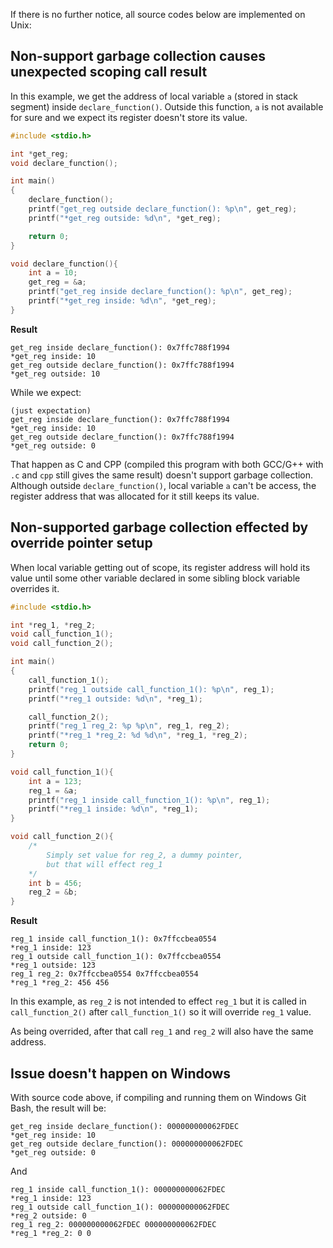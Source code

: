 If there is no further notice, all source codes below are implemented on Unix:

## Non-support garbage collection causes unexpected scoping call result

In this example, we get the address of local variable ``a`` (stored in stack segment) inside ``declare_function()``. Outside this function, ``a`` is not available for sure and we expect its register doesn't store its value.

```c
#include <stdio.h>

int *get_reg;
void declare_function();

int main() 
{ 
	declare_function();
  	printf("get_reg outside declare_function(): %p\n", get_reg);
	printf("*get_reg outside: %d\n", *get_reg);

	return 0; 
} 

void declare_function(){
	int a = 10;
	get_reg = &a;
	printf("get_reg inside declare_function(): %p\n", get_reg);
	printf("*get_reg inside: %d\n", *get_reg);
}
```

**Result**

```
get_reg inside declare_function(): 0x7ffc788f1994
*get_reg inside: 10
get_reg outside declare_function(): 0x7ffc788f1994
*get_reg outside: 10
```

While we expect:

```
(just expectation)
get_reg inside declare_function(): 0x7ffc788f1994
*get_reg inside: 10
get_reg outside declare_function(): 0x7ffc788f1994
*get_reg outside: 0
```

That happen as C and CPP (compiled this program with both GCC/G++ with ``.c`` and ``cpp`` still gives the same result) doesn't support garbage collection. Although outside ``declare_function()``, local variable ``a`` can't be access, the register address that was allocated for it still keeps its value.

## Non-supported garbage collection effected by override pointer setup

When local variable getting out of scope, its register address will hold its value until some other variable declared in some sibling block variable overrides it.

```c
#include <stdio.h>

int *reg_1, *reg_2;
void call_function_1();
void call_function_2();

int main() 
{ 
	call_function_1();
  	printf("reg_1 outside call_function_1(): %p\n", reg_1);
	printf("*reg_1 outside: %d\n", *reg_1);

	call_function_2();
	printf("reg_1 reg_2: %p %p\n", reg_1, reg_2);
	printf("*reg_1 *reg_2: %d %d\n", *reg_1, *reg_2);
	return 0; 
} 

void call_function_1(){
	int a = 123;
	reg_1 = &a;
	printf("reg_1 inside call_function_1(): %p\n", reg_1);
	printf("*reg_1 inside: %d\n", *reg_1);
}

void call_function_2(){
	/*
		Simply set value for reg_2, a dummy pointer,
		but that will effect reg_1
	*/
	int b = 456;
	reg_2 = &b;
}
```

**Result**

```
reg_1 inside call_function_1(): 0x7ffccbea0554
*reg_1 inside: 123
reg_1 outside call_function_1(): 0x7ffccbea0554
*reg_1 outside: 123
reg_1 reg_2: 0x7ffccbea0554 0x7ffccbea0554
*reg_1 *reg_2: 456 456
```

In this example, as ``reg_2`` is not intended to effect ``reg_1`` but it is called in ``call_function_2()`` after ``call_function_1()`` so it will override ``reg_1`` value.

As being overrided, after that call ``reg_1`` and ``reg_2`` will also have the same address.

## Issue doesn't happen on Windows

With source code above, if compiling and running them on Windows Git Bash, the result will be:

```
get_reg inside declare_function(): 000000000062FDEC
*get_reg inside: 10
get_reg outside declare_function(): 000000000062FDEC
*get_reg outside: 0
```

And 

```
reg_1 inside call_function_1(): 000000000062FDEC
*reg_1 inside: 123
reg_1 outside call_function_1(): 000000000062FDEC
*reg_2 outside: 0
reg_1 reg_2: 000000000062FDEC 000000000062FDEC
*reg_1 *reg_2: 0 0
```
